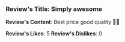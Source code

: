 ### Review's Title: Simply awesome

**Review's Content**:
Best price good quality 🥰🥰

**Review's Likes**: 5
**Review's Dislikes**: 0
